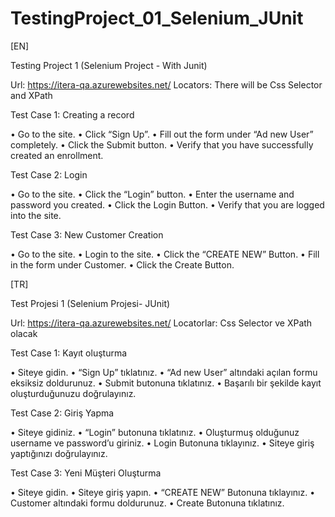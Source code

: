 # TestingProject_01_Selenium_JUnit

[EN]

Testing Project 1 (Selenium Project - With Junit)

Url: https://itera-qa.azurewebsites.net/
Locators: There will be Css Selector and XPath

Test Case 1: Creating a record

• Go to the site.
• Click “Sign Up”.
• Fill out the form under “Ad new User” completely.
• Click the Submit button.
• Verify that you have successfully created an enrollment.


Test Case 2: Login

• Go to the site.
• Click the “Login” button.
• Enter the username and password you created.
• Click the Login Button.
• Verify that you are logged into the site.


Test Case 3: New Customer Creation

• Go to the site.
• Login to the site.
• Click the “CREATE NEW” Button.
• Fill in the form under Customer.
• Click the Create Button.







[TR]

Test Projesi 1 (Selenium Projesi- JUnit)

Url: https://itera-qa.azurewebsites.net/
Locatorlar: Css Selector ve XPath olacak

Test Case 1: Kayıt oluşturma

• Siteye gidin.
• “Sign Up” tıklatınız.
• “Ad new User” altındaki açılan formu eksiksiz doldurunuz.
• Submit butonuna tıklatınız.
• Başarılı bir şekilde kayıt oluşturduğunuzu doğrulayınız.


Test Case 2: Giriş Yapma

• Siteye gidiniz.
• “Login” butonuna tıklatınız.
• Oluşturmuş olduğunuz username ve password’u giriniz.
• Login Butonuna tıklayınız.
• Siteye giriş yaptığınızı doğrulayınız.


Test Case 3: Yeni Müşteri Oluşturma

• Siteye gidin.
• Siteye giriş yapın.
• “CREATE NEW” Butonuna tıklayınız.
• Customer altındaki formu doldurunuz.
• Create Butonuna tıklatınız.
